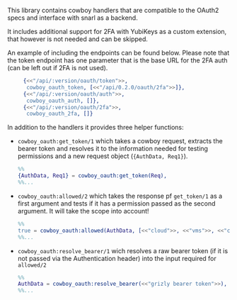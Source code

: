 This library contains cowboy handlers that are compatible to the OAuth2 specs and interface with snarl as a backend.

It includes additional support for 2FA with YubiKeys as a custom extension, that however is not needed and can be skipped.

An example of including the endpoints can be found below. Please note that the token endpoint has one parameter that is the base URL for the 2FA auth (can be left out if 2FA is not used).

```erlang
     {<<"/api/:version/oauth/token">>,
      cowboy_oauth_token, [<<"/api/0.2.0/oauth/2fa">>]},
     {<<"/api/:version/oauth/auth">>,
      cowboy_oauth_auth, []},
     {<<"/api/:version/oauth/2fa">>,
      cowboy_oauth_2fa, []}
```

In addition to the handlers it provides three helper functions:


* `cowboy_oauth:get_token/1` which takes a cowboy request, extracts the bearer token and resolves it to the information needed for testing permissions and a new request object (`{AuthData, Req1}`).
  ```erlang
  %%
  {AuthData, Req1} = cowboy_oauth:get_token(Req),
  %%...
  ```

* `cowboy_oauth:allowed/2` which takes the response pf `get_token/1` as a first argument and tests if it has a permission passed as the second argument. It will take the scope into account!
  ```erlang
  %%
  true = cowboy_oauth:allowed(AuthData, [<<"cloud">>, <<"vms">>, <<"create">>]),
  %%...
  ```

* `cowboy_oauth:resolve_bearer/1` wich resolves a raw bearer token (if it is not passed via the Authentication header) into the input required for `allowed/2`
  ```erlang
  %%
  AuthData = cowboy_oauth:resolve_bearer(<<"grizly bearer token">>),
  %%...
  ```